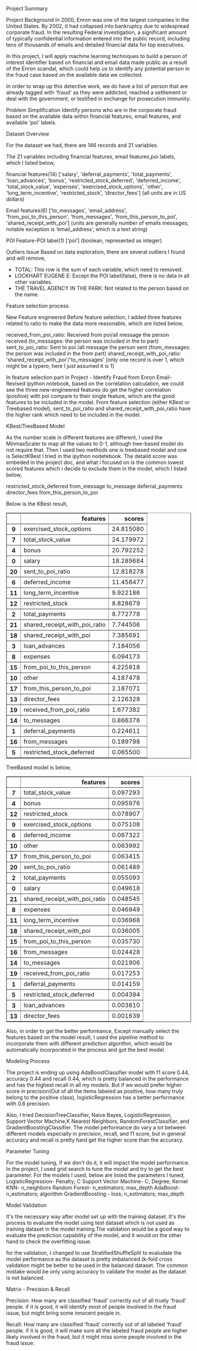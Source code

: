 Project Summary

Project Background
In 2000, Enron was one of the largest companies in the United States.
By 2002, it had collapsed into bankruptcy due to widespread corporate fraud.
In the resulting Federal investigation, a significant amount of typically
confidential information entered into the public record, including tens of
thousands of emails and detailed financial data for top executives.

In this project, I will apply machine learning techniques to build a person of
interest identifier based on financial and email data made public as a result of
the Enron scandal, which could help us to identify any potential person in the
fraud case based on the available data we collected.

In order to wrap up this detective work, we do have a list of person that are
already tagged with 'fraud' as they were addicted, reached a settlement or
deal with the government, or testified in exchange for prosecution immunity.

Problem Simplification
Identify persons who are in the corporate fraud based on the available data
within financial features, email features, and available 'poi' labels.

Dataset Overview

For the dataset we had, there are 146 records and 21 variables.

The 21 variables including financial features, email features,poi labels, which I listed below,

financial features(14)
['salary', 'deferral_payments', 'total_payments', 'loan_advances', 'bonus', 'restricted_stock_deferred', 'deferred_income', 'total_stock_value', 'expenses', 'exercised_stock_options', 'other', 'long_term_incentive', 'restricted_stock', 'director_fees'] (all units are in US dollars)

Email features(6)
['to_messages', 'email_address', 'from_poi_to_this_person', 'from_messages', 'from_this_person_to_poi', 'shared_receipt_with_poi'] (units are generally number of emails messages; notable exception is ‘email_address’, which is a text string)

POI Feature-POI label(1)
[‘poi’] (boolean, represented as integer)

Outliers Issue
Based on data exploration, there are several outliers I found and will remove,
- TOTAL: This row is the sum of each variable, which need to removed.
- LOCKHART EUGENE E: Except the POI label(false), there is no data in all other
variables.
- THE TRAVEL AGENCY IN THE PARK: Not related to the person based on the name.


Feature selection process

New Feature engineered
Before feature selection, I added three features related to ratio to make the data
more reasonable, which are listed below,

received_from_poi_ratio: Received from poi/all message the person received
(to_messages: the person was included in the to part)
sent_to_poi_ratio: Sent to poi /all message the person sent
(from_messages: the person was included in the from part)
shared_receipt_with_poi_ratio: 'shared_receipt_with_poi'/'to_messages'
[only one record is over 1, which might be a typero, here I just assumed it is 1]

In feature selection part in Project - Identify Fraud from Enron Email-Revised
ipython notebook, based on the correlation calculation, we could see the three
new-engineered features do get the higher correlation (positive) with poi compare to their
single feature, which are the good features to be included in the model. From
feature selection (either KBest or Treebased model), sent_to_poi_ratio and shared_receipt_with_poi_ratio have the higher rank which need to be included in
the model.

KBest/TreeBased Model

As the number scale in different features are different, I used the MinmaxScaler to
map all the values to 0-1, although tree-based model do not require that. Then
I used two methods one is treebased model and one is SelectKBest I tried in the
ipython nodetebook. The detaild score was embeded in the project doc, and what i
focused on is the common lowest scored features which i decide to exclude them
in the model, which I listed below,

restricted_stock_deferred
from_message
to_message
deferral_payments
director_fees
from_this_person_to_poi

Below is the KBest result,

<table border="1" class="dataframe">
  <thead>
    <tr style="text-align: right;">
      <th></th>
      <th>features</th>
      <th>scores</th>
    </tr>
  </thead>
  <tbody>
    <tr>
      <th>9</th>
      <td>exercised_stock_options</td>
      <td>24.815080</td>
    </tr>
    <tr>
      <th>7</th>
      <td>total_stock_value</td>
      <td>24.179972</td>
    </tr>
    <tr>
      <th>4</th>
      <td>bonus</td>
      <td>20.792252</td>
    </tr>
    <tr>
      <th>0</th>
      <td>salary</td>
      <td>18.289684</td>
    </tr>
    <tr>
      <th>20</th>
      <td>sent_to_poi_ratio</td>
      <td>12.818278</td>
    </tr>
    <tr>
      <th>6</th>
      <td>deferred_income</td>
      <td>11.458477</td>
    </tr>
    <tr>
      <th>11</th>
      <td>long_term_incentive</td>
      <td>9.922186</td>
    </tr>
    <tr>
      <th>12</th>
      <td>restricted_stock</td>
      <td>8.828679</td>
    </tr>
    <tr>
      <th>2</th>
      <td>total_payments</td>
      <td>8.772778</td>
    </tr>
    <tr>
      <th>21</th>
      <td>shared_receipt_with_poi_ratio</td>
      <td>7.744506</td>
    </tr>
    <tr>
      <th>18</th>
      <td>shared_receipt_with_poi</td>
      <td>7.385691</td>
    </tr>
    <tr>
      <th>3</th>
      <td>loan_advances</td>
      <td>7.184056</td>
    </tr>
    <tr>
      <th>8</th>
      <td>expenses</td>
      <td>6.094173</td>
    </tr>
    <tr>
      <th>15</th>
      <td>from_poi_to_this_person</td>
      <td>4.225818</td>
    </tr>
    <tr>
      <th>10</th>
      <td>other</td>
      <td>4.187478</td>
    </tr>
    <tr>
      <th>17</th>
      <td>from_this_person_to_poi</td>
      <td>2.187071</td>
    </tr>
    <tr>
      <th>13</th>
      <td>director_fees</td>
      <td>2.126328</td>
    </tr>
    <tr>
      <th>19</th>
      <td>received_from_poi_ratio</td>
      <td>1.677382</td>
    </tr>
    <tr>
      <th>14</th>
      <td>to_messages</td>
      <td>0.866376</td>
    </tr>
    <tr>
      <th>1</th>
      <td>deferral_payments</td>
      <td>0.224611</td>
    </tr>
    <tr>
      <th>16</th>
      <td>from_messages</td>
      <td>0.189798</td>
    </tr>
    <tr>
      <th>5</th>
      <td>restricted_stock_deferred</td>
      <td>0.065500</td>
    </tr>
  </tbody>
</table>

TreeBased model is below,

<table border="1" class="dataframe">
  <thead>
    <tr style="text-align: right;">
      <th></th>
      <th>features</th>
      <th>scores</th>
    </tr>
  </thead>
  <tbody>
    <tr>
      <th>7</th>
      <td>total_stock_value</td>
      <td>0.097293</td>
    </tr>
    <tr>
      <th>4</th>
      <td>bonus</td>
      <td>0.095976</td>
    </tr>
    <tr>
      <th>12</th>
      <td>restricted_stock</td>
      <td>0.078907</td>
    </tr>
    <tr>
      <th>9</th>
      <td>exercised_stock_options</td>
      <td>0.075108</td>
    </tr>
    <tr>
      <th>6</th>
      <td>deferred_income</td>
      <td>0.067322</td>
    </tr>
    <tr>
      <th>10</th>
      <td>other</td>
      <td>0.063992</td>
    </tr>
    <tr>
      <th>17</th>
      <td>from_this_person_to_poi</td>
      <td>0.063415</td>
    </tr>
    <tr>
      <th>20</th>
      <td>sent_to_poi_ratio</td>
      <td>0.061489</td>
    </tr>
    <tr>
      <th>2</th>
      <td>total_payments</td>
      <td>0.055093</td>
    </tr>
    <tr>
      <th>0</th>
      <td>salary</td>
      <td>0.049618</td>
    </tr>
    <tr>
      <th>21</th>
      <td>shared_receipt_with_poi_ratio</td>
      <td>0.048545</td>
    </tr>
    <tr>
      <th>8</th>
      <td>expenses</td>
      <td>0.046949</td>
    </tr>
    <tr>
      <th>11</th>
      <td>long_term_incentive</td>
      <td>0.036968</td>
    </tr>
    <tr>
      <th>18</th>
      <td>shared_receipt_with_poi</td>
      <td>0.036005</td>
    </tr>
    <tr>
      <th>15</th>
      <td>from_poi_to_this_person</td>
      <td>0.035730</td>
    </tr>
    <tr>
      <th>16</th>
      <td>from_messages</td>
      <td>0.024428</td>
    </tr>
    <tr>
      <th>14</th>
      <td>to_messages</td>
      <td>0.021906</td>
    </tr>
    <tr>
      <th>19</th>
      <td>received_from_poi_ratio</td>
      <td>0.017253</td>
    </tr>
    <tr>
      <th>1</th>
      <td>deferral_payments</td>
      <td>0.014159</td>
    </tr>
    <tr>
      <th>5</th>
      <td>restricted_stock_deferred</td>
      <td>0.004394</td>
    </tr>
    <tr>
      <th>3</th>
      <td>loan_advances</td>
      <td>0.003810</td>
    </tr>
    <tr>
      <th>13</th>
      <td>director_fees</td>
      <td>0.001639</td>
    </tr>
  </tbody>
</table>

Also, in order to get the better performance, Except manually select the features
based on the model result, I used the pipeline method to incorporate them with different
prediction algorithm, which would be automatically incorporated in the process
and got the best model.


Modeling Process

The project is ending up using AdaBoostClassifier model with f1 score 0.44, accuracy
0.44 and recall 0.44, which is pretty balanced in the performance and has the
highest recall in all my models. But if we would prefer higher score in
precision(Out of all the items labeled as positive, how many truly belong to
the positive class), logisticRegression has a better performance with 0.6 precision.

Also, I tried DecisionTreeClassifier, Naive Bayes,
LogisticRegression, Support Vector Machine,K Nearest Neighbors,
RandomForestClassifier, and GradientBoostingClassifier.
The model performance do vary a lot between different models especially
in precision, recall, and f1 score, but in general accuracy and recall is
pretty hard get the higher score than the accuracy.

Parameter Tuning

For the model tuning, if we don't do it, it will impact the model performance. In
the project, I used grid search to tune the model and try to get the best parameter.
For the models I used, below are listed the parameters I tuned,
LogisticRegression- Penalty; C
Support Vector Machine- C; Degree; Kernel
KNN- n_neighbors
Random Forest- n_estimators; max_depth
AdaBoost- n_estimators; algorithm
GradientBoosting - loss; n_estimators; max_depth

Model Validation

It's the necessary way after model set up with the training dataset. It's the
process to evaluate the model using test dataset which is not used as training 
dataset in the model training.The validation would be a good way to evaluate
the prediction capability of the model, and it would on the other hand to check
the overfitting issue.

for the validation, I changed to use StratifiedShuffleSplit to evaludate the model
performance as the dataset is pretty imbalanced.(k-fold cross validation might
be better to be used in the balanced dataset. The common
mistake would be only using accuracy to validate the model as the dataset is not balanced.


Matrix - Precision & Recall

Precision: How many are classified 'fraud' correctly out of all truely 'fraud' people.
if it is good, it will identify most of people involved in the fraud issue, but might
bring some innocent people in.

Recall: How many are classified 'fraud' correctly out of all labeled 'fraud' people.
if it is good, it will make sure all the labeled fraud people are higher likely involved
in the fraud, but it might miss some people involved in the fraud issue.
